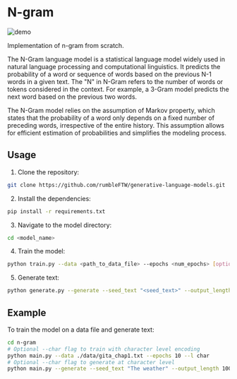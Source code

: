 # N-gram

![demo](https://github.com/rumbleFTW/generative-language-models/assets/85807431/ba83658b-a786-43bb-b69d-58df344fce3b)

Implementation of n-gram from scratch.

The N-Gram language model is a statistical language model widely used in natural language processing and computational linguistics. It predicts the probability of a word or sequence of words based on the previous N-1 words in a given text. The "N" in N-Gram refers to the number of words or tokens considered in the context. For example, a 3-Gram model predicts the next word based on the previous two words.

The N-Gram model relies on the assumption of Markov property, which states that the probability of a word only depends on a fixed number of preceding words, irrespective of the entire history. This assumption allows for efficient estimation of probabilities and simplifies the modeling process.

## Usage

1. Clone the repository:

```bash
git clone https://github.com/rumbleFTW/generative-language-models.git
```

2. Install the dependencies:

```bash
pip install -r requirements.txt
```

3. Navigate to the model directory:

```bash
cd <model_name>
```

4. Train the model:

```bash
python train.py --data <path_to_data_file> --epochs <num_epochs> [optional]--char
```

5. Generate text:

```bash
python generate.py --generate --seed_text "<seed_text>" --output_length <output_length> --l <level>
```

## Example

To train the model on a data file and generate text:

```bash
cd n-gram
# Optional --char flag to train with character level encoding
python main.py --data ./data/gita_chap1.txt --epochs 10 --l char
# Optional --char flag to generate at character level
python main.py --generate --seed_text "The weather" --output_length 100 --l char
```
